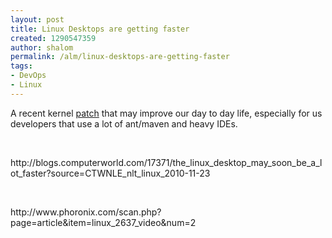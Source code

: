 ```yaml
---
layout: post
title: Linux Desktops are getting faster
created: 1290547359
author: shalom
permalink: /alm/linux-desktops-are-getting-faster
tags:
- DevOps
- Linux
---
```

<p>A recent kernel <a href="http://marc.info/?l=linux-kernel&amp;m=128978361700898&amp;w=2">patch</a> that may improve our day to day life, especially for us developers that use a lot of ant/maven and heavy IDEs.</p>
<p>&nbsp;</p>
<p>http://blogs.computerworld.com/17371/the_linux_desktop_may_soon_be_a_lot_faster?source=CTWNLE_nlt_linux_2010-11-23</p>
<p>&nbsp;</p>
<p>http://www.phoronix.com/scan.php?page=article&amp;item=linux_2637_video&amp;num=2</p>
